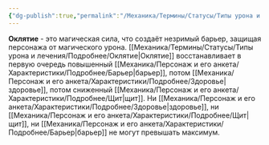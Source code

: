 ```yaml
---
{"dg-publish":true,"permalink":"/Механика/Термины/Статусы/Типы урона и лечения/Подробнее/Оклятие/","noteIcon":"","created":"2025-10-12T10:43:45.177+03:00","updated":"2025-09-24T18:57:42.635+03:00"}
---
```






**Оклятие** - это магическая сила, что создаёт незримый барьер, защищая персонажа от магического урона. 
[[Механика/Термины/Статусы/Типы урона и лечения/Подробнее/Оклятие\|Оклятие]] восстанавливает в первую очередь повышенный [[Механика/Персонаж и его анкета/Характеристики/Подробнее/Барьер\|барьер]], потом [[Механика/Персонаж и его анкета/Характеристики/Подробнее/Здоровье\|здоровье]], потом сниженный [[Механика/Персонаж и его анкета/Характеристики/Подробнее/Щит\|щит]]. Ни [[Механика/Персонаж и его анкета/Характеристики/Подробнее/Здоровье\|здоровье]], ни [[Механика/Персонаж и его анкета/Характеристики/Подробнее/Щит\|щит]], ни [[Механика/Персонаж и его анкета/Характеристики/Подробнее/Барьер\|барьер]] не могут превышать максимум. 